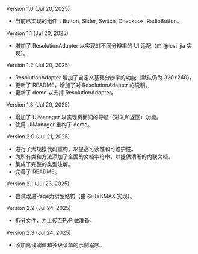 Version 1.0 (Jul 20, 2025)

- 当前已实现的组件：Button, Slider, Switch, Checkbox, RadioButton。

Version 1.1 (Jul 20, 2025)

- 增加了 ResolutionAdapter 以实现对不同分辨率的 UI 适配（由 @levi_jia 实现）。

Version 1.2 (Jul 20, 2025)

- ResolutionAdapter 增加了自定义基础分辨率的功能（默认仍为 320*240）。
- 更新了 README，增加了对 ResolutionAdapter 的说明。
- 更新了 demo 以支持 ResolutionAdapter。

Version 1.3 (Jul 20, 2025)

- 增加了 UIManager 以实现页面间的导航（进入和返回）功能。
- 使用 UIManager 重构了 demo。

Version 2.0 (Jul 21, 2025)

- 进行了大规模代码重构，以提高可读性和可维护性。
- 为所有类和方法添加了全面的文档字符串，以提供清晰的内联文档。
- 集成了完整的类型注解。
- 完善了 README。

Version 2.1 (Jul 23, 2025)

- 尝试改进Page为树型结构（由 @HYKMAX 实现）。

Version 2.2 (Jul 24, 2025)
- 拆分文件，为上传至PyPI做准备。

Version 2.3 (Jul 24, 2025)
- 添加离线阈值和多级菜单的示例程序。
